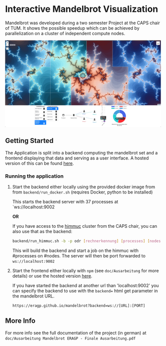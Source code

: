 # Interactive Mandelbrot Visualization

Mandelbrot was developed during a two semester Project at the CAPS chair of TUM.
It shows the possible speedup which can be achieved by parallelization on a cluster of independent compute nodes.

![User Interface Screenshot](images/ui.jpg)

## Getting Started

The Application is split into a backend computing the mandelbrot set and a frontend displaying that data and serving as a user interface.
A hosted version of this can be found
[here](https://eragp.github.io/mandelbrot/).

### Running the application

1.  Start the backend either locally using the provided docker image from from `backend/run_docker.sh`
    (requires Docker, python to be installed)

    This starts the backend server with 37 processes at `ws://localhost:9002

    **OR**

    If you have access to the [himmuc](https://www.caps.in.tum.de/himmuc/) cluster from the CAPS chair, you can also use that as the backend:

    ```bash
    backend/run_himmuc.sh -b -p odr [rechnerkennung] [processes] [nodes]
    ```

    This will build the backend and start a job on the himmuc with #processes on #nodes.
    The server will then be port forwarded to `ws://localhost:9002`

2.  Start the frontend either locally with `npm` (see `doc/Ausarbeitung` for more details) or use the hosted version
    [here](https://eragp.github.io/mandelbrot/).

    If you have started the backend at another url than 'localhost:9002' you can specify the backend to use with the `backend=` html get parameter in the mandelbrot URL.

    ```
    https://eragp.github.io/mandelbrot?backend=ws://[URL]:[PORT]
    ```

## More Info

For more info see the full documentation of the project (in german) at `doc/Ausarbeitung Mandelbrot ERAGP - Finale Ausarbeitung.pdf`
